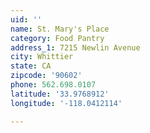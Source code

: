 ```yaml
---
uid: ''
name: St. Mary's Place
category: Food Pantry
address_1: 7215 Newlin Avenue
city: Whittier
state: CA
zipcode: '90602'
phone: 562.698.0107
latitude: '33.9768912'
longitude: '-118.0412114'

---
```

